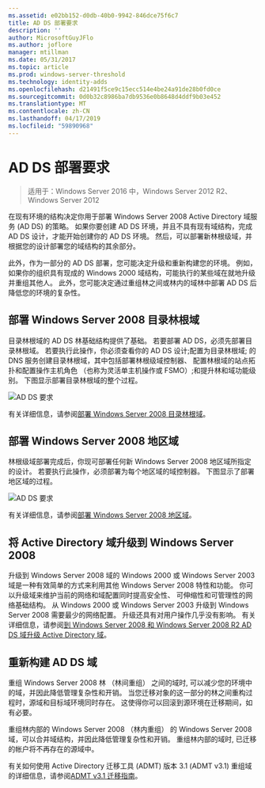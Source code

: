 ```yaml
---
ms.assetid: e02bb152-d0db-40b0-9942-846dce75f6c7
title: AD DS 部署要求
description: ''
author: MicrosoftGuyJFlo
ms.author: joflore
manager: mtillman
ms.date: 05/31/2017
ms.topic: article
ms.prod: windows-server-threshold
ms.technology: identity-adds
ms.openlocfilehash: d21491f5ce9c15ecc514e4be24a91de28b0fd0ce
ms.sourcegitcommit: 0d0b32c8986ba7db9536e0b8648d4ddf9b03e452
ms.translationtype: MT
ms.contentlocale: zh-CN
ms.lasthandoff: 04/17/2019
ms.locfileid: "59890968"
---
```

# <a name="ad-ds-deployment-requirements"></a>AD DS 部署要求

>适用于：Windows Server 2016 中，Windows Server 2012 R2、 Windows Server 2012

在现有环境的结构决定你用于部署 Windows Server 2008 Active Directory 域服务 (AD DS) 的策略。 如果你要创建 AD DS 环境，并且不具有现有域结构，完成 AD DS 设计，才能开始创建你的 AD DS 环境。 然后，可以部署新林根级域，并根据您的设计部署您的域结构的其余部分。  
  
此外，作为一部分的 AD DS 部署，您可能决定升级和重新构建您的环境。 例如，如果你的组织具有现成的 Windows 2000 域结构，可能执行的某些域在就地升级并重组其他人。 此外，您可能决定通过重组林之间或林内的域林中部署 AD DS 后降低您的环境的复杂性。  
  
## <a name="deploying-a-windows-server-2008-forest-root-domain"></a>部署 Windows Server 2008 目录林根域  
目录林根域的 AD DS 林基础结构提供了基础。 若要部署 AD DS，必须先部署目录林根域。 若要执行此操作，你必须查看你的 AD DS 设计;配置为目录林根域; 的 DNS 服务创建目录林根域，其中包括部署林根级域控制器、 配置林根域的站点拓扑和配置操作主机角色 （也称为灵活单主机操作或 FSMO）;和提升林和域功能级别。 下图显示部署目录林根域的整个过程。  
  
![AD DS 要求](media/AD-DS-Deployment-Requirements/033aad0b-25ff-4793-8825-88a6daa01a55.gif)  
  
有关详细信息，请参阅[部署 Windows Server 2008 目录林根域](https://technet.microsoft.com/library/cc731174.aspx)。  
  
## <a name="deploying-windows-server-2008-regional-domains"></a>部署 Windows Server 2008 地区域  
林根级域部署完成后，你现可部署任何新 Windows Server 2008 地区域所指定的设计。 若要执行此操作，必须部署为每个地区域的域控制器。 下图显示了部署地区域的过程。  
  
![AD DS 要求](media/AD-DS-Deployment-Requirements/89a878c8-9a94-4180-ad43-ca75316a6318.gif)  
  
有关详细信息，请参阅[部署 Windows Server 2008 地区域](https://technet.microsoft.com/library/cc755118.aspx)。  
  
## <a name="upgrading-active-directory-domains-to-windows-server-2008"></a>将 Active Directory 域升级到 Windows Server 2008  
升级到 Windows Server 2008 域的 Windows 2000 或 Windows Server 2003 域是一种有效简单的方式来利用其他 Windows Server 2008 特性和功能。 你可以升级域来维护当前的网络和域配置同时提高安全性、 可伸缩性和可管理性的网络基础结构。 从 Windows 2000 或 Windows Server 2003 升级到 Windows Server 2008 需要最少的网络配置。 升级还具有对用户操作几乎没有影响。 有关详细信息，请参阅[到 Windows Server 2008 和 Windows Server 2008 R2 AD DS 域升级 Active Directory 域](https://technet.microsoft.com/library/cc731188.aspx)。  
  
## <a name="restructuring-ad-ds-domains"></a>重新构建 AD DS 域  
重组 Windows Server 2008 林 （林间重组） 之间的域时, 可以减少您的环境中的域，并因此降低管理复杂性和开销。 当您迁移对象的这一部分的林之间重构过程时，源域和目标域环境同时存在。 这使得你可以回滚到源环境在迁移期间，如有必要。  
  
重组林内部的 Windows Server 2008 （林内重组） 的 Windows Server 2008 域，可以合并域结构，并因此降低管理复杂性和开销。 重组林内部的域时, 已迁移的帐户将不再存在的源域中。  
  
有关如何使用 Active Directory 迁移工具 (ADMT) 版本 3.1 (ADMT v3.1) 重组域的详细信息，请参阅[ADMT v3.1 迁移指南](https://go.microsoft.com/fwlink/?LinkId=93678)。  
  


